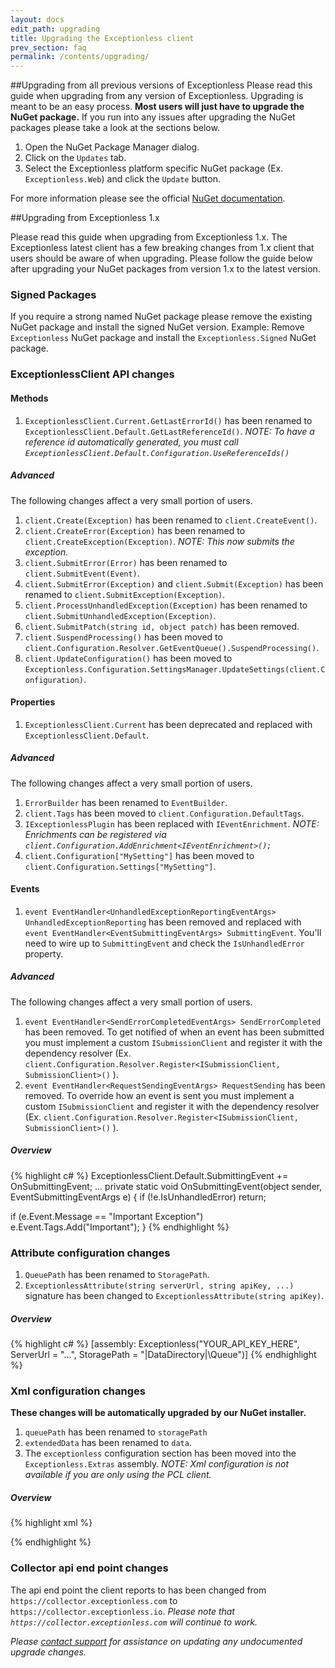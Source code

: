 ```yaml
---
layout: docs
edit_path: upgrading
title: Upgrading the Exceptionless client
prev_section: faq
permalink: /contents/upgrading/
---
```


##Upgrading from all previous versions of Exceptionless
Please read this guide when upgrading from any version of Exceptionless. Upgrading is meant to be an easy process. **Most users will just have to upgrade the NuGet package.** If you run into any issues after upgrading the NuGet packages please take a look at the sections below.

1. Open the NuGet Package Manager dialog.
2. Click on the `Updates` tab.
3. Select the Exceptionless platform specific NuGet package (Ex. `Exceptionless.Web`) and click the `Update` button.

For more information please see the official [NuGet documentation](https://docs.nuget.org/consume/Package-Manager-Dialog).

##Upgrading from Exceptionless 1.x

Please read this guide when upgrading from Exceptionless 1.x. The Exceptionless latest client has a few breaking changes from 1.x client that users should be aware of when upgrading. Please follow the guide below after upgrading your NuGet packages from version 1.x to the latest version.

### Signed Packages
If you require a strong named NuGet package please remove the existing NuGet package and install the signed NuGet version. Example: Remove `Exceptionless` NuGet package and install the `Exceptionless.Signed` NuGet package.

### ExceptionlessClient API changes

#### Methods
1. `ExceptionlessClient.Current.GetLastErrorId()` has been renamed to `ExceptionlessClient.Default.GetLastReferenceId()`. *NOTE: To have a reference id automatically generated, you must call `ExceptionlessClient.Default.Configuration.UseReferenceIds()`*

##### Advanced
The following changes affect a very small portion of users.

1. `client.Create(Exception)` has been renamed to `client.CreateEvent()`.
2. `client.CreateError(Exception)` has been renamed to `client.CreateException(Exception)`. *NOTE: This now submits the exception.*
3. `client.SubmitError(Error)` has been renamed to `client.SubmitEvent(Event)`.
4. `client.SubmitError(Exception)` and `client.Submit(Exception)` has been renamed to `client.SubmitException(Exception)`.
5. `client.ProcessUnhandledException(Exception)` has been renamed to `client.SubmitUnhandledException(Exception)`.
6. `client.SubmitPatch(string id, object patch)` has been removed.
7. `client.SuspendProcessing()` has been moved to `client.Configuration.Resolver.GetEventQueue().SuspendProcessing()`.
7. `client.UpdateConfiguration()` has been moved to `Exceptionless.Configuration.SettingsManager.UpdateSettings(client.Configuration)`.

#### Properties
1. `ExceptionlessClient.Current` has been deprecated and replaced with `ExceptionlessClient.Default`.

##### Advanced
The following changes affect a very small portion of users.

1. `ErrorBuilder` has been renamed to `EventBuilder`.
2. `client.Tags` has been moved to `client.Configuration.DefaultTags`.
3. `IExceptionlessPlugin` has been replaced with `IEventEnrichment`. *NOTE: Enrichments can be registered via  `client.Configuration.AddEnrichment<IEventEnrichment>();`*
4. `client.Configuration["MySetting"]` has been moved to `client.Configuration.Settings["MySetting"]`.

#### Events
1. `event EventHandler<UnhandledExceptionReportingEventArgs> UnhandledExceptionReporting` has been removed and replaced with `event EventHandler<EventSubmittingEventArgs> SubmittingEvent`. You'll need to wire up to `SubmittingEvent` and check the `IsUnhandledError` property.

##### Advanced
The following changes affect a very small portion of users.

1. `event EventHandler<SendErrorCompletedEventArgs> SendErrorCompleted` has been removed. To get notified of when an event has been submitted you must implement a custom `ISubmissionClient` and register it with the dependency resolver (Ex. `client.Configuration.Resolver.Register<ISubmissionClient, SubmissionClient>()` ).
2. `event EventHandler<RequestSendingEventArgs> RequestSending` has been removed. To override how an event is sent you must implement a custom `ISubmissionClient` and register it with the dependency resolver (Ex. `client.Configuration.Resolver.Register<ISubmissionClient, SubmissionClient>()` ).

##### Overview
{% highlight c# %} 
ExceptionlessClient.Default.SubmittingEvent += OnSubmittingEvent;
...
private static void OnSubmittingEvent(object sender, EventSubmittingEventArgs e) {
  if (!e.IsUnhandledError)
    return;

  if (e.Event.Message == "Important Exception")
    e.Event.Tags.Add("Important");
}
{% endhighlight %} 

### Attribute configuration changes
1. `QueuePath` has been renamed to `StoragePath`.
2. `ExceptionlessAttribute(string serverUrl, string apiKey, ...)` signature has been changed to `ExceptionlessAttribute(string apiKey)`.
 
##### Overview
{% highlight c# %}
[assembly: Exceptionless("YOUR_API_KEY_HERE", ServerUrl = "...", StoragePath = "|DataDirectory|\Queue")]
{% endhighlight %}

### Xml configuration changes
**These changes will be automatically upgraded by our NuGet installer.**

1. `queuePath` has been renamed to `storagePath` 
2. `extendedData` has been renamed to `data`.
3. The `exceptionless` configuration section has been moved into the `Exceptionless.Extras` assembly. *NOTE: Xml configuration is not available if you are only using the PCL client.*

##### Overview
{% highlight xml %}
<configSections>
  <section name="exceptionless" type="Exceptionless.ExceptionlessSection, Exceptionless.Extras"/>
</configSections>

<exceptionless apiKey="YOUR_API_KEY_HERE" storagePath="|DataDirectory|\Queue">
  <data>
    <add name="SimpleValueFromConfig" value="Exceptionless"/>
  </data>
</exceptionless>
{% endhighlight %}

### Collector api end point changes
The api end point the client reports to has been changed from `https://collector.exceptionless.com` to `https://collector.exceptionless.io`. *Please note that `https://collector.exceptionless.com` will continue to work.*

*Please [contact support](https://github.com/exceptionless/Exceptionless/issues/new) for assistance on updating any undocumented upgrade changes.*
